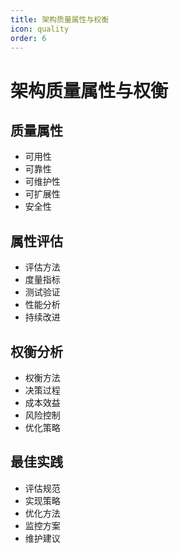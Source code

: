 ```yaml
---
title: 架构质量属性与权衡
icon: quality
order: 6
---
```


# 架构质量属性与权衡

## 质量属性
- 可用性
- 可靠性
- 可维护性
- 可扩展性
- 安全性

## 属性评估
- 评估方法
- 度量指标
- 测试验证
- 性能分析
- 持续改进

## 权衡分析
- 权衡方法
- 决策过程
- 成本效益
- 风险控制
- 优化策略

## 最佳实践
- 评估规范
- 实现策略
- 优化方法
- 监控方案
- 维护建议
